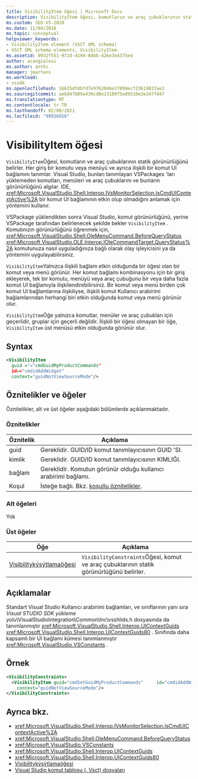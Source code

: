 ```yaml
---
title: VisibilityItem öğesi | Microsoft Docs
description: VisibilityItem öğesi, komutların ve araç çubuklarının statik görünürlüğünü belirler. Girdiler bir komutu veya menüyü ve ilişkili bir komut UI bağlamını belirler.
ms.custom: SEO-VS-2020
ms.date: 11/04/2016
ms.topic: conceptual
helpviewer_keywords:
- VisibilityItem element (VSCT XML schema)
- VSCT XML schema elements, VisibilityItem
ms.assetid: 0932f551-972d-4194-84bb-426e3e4375e4
author: acangialosi
ms.author: anthc
manager: jmartens
ms.workload:
- vssdk
ms.openlocfilehash: 16615dfdbfd7e9762046e37899ecf23619837ae2
ms.sourcegitcommit: ae6d47b09a439cd0e13180f5e89510e3e347fd47
ms.translationtype: MT
ms.contentlocale: tr-TR
ms.lasthandoff: 02/08/2021
ms.locfileid: "99926016"
---
```

# <a name="visibilityitem-element"></a>VisibilityItem öğesi
`VisibilityItem`Öğesi, komutların ve araç çubuklarının statik görünürlüğünü belirler. Her giriş bir komutu veya menüyü ve ayrıca ilişkili bir komut UI bağlamını tanımlar. Visual Studio, bunları tanımlayan VSPackages 'ları yüklemeden komutları, menüleri ve araç çubuklarını ve bunların görünürlüğünü algılar. IDE, <xref:Microsoft.VisualStudio.Shell.Interop.IVsMonitorSelection.IsCmdUIContextActive%2A> bir komut UI bağlamının etkin olup olmadığını anlamak için yöntemini kullanır.

 VSPackage yüklendikten sonra Visual Studio, komut görünürlüğünü, yerine VSPackage tarafından belirlenecek şekilde bekler `VisibilityItem` . Komutınızın görünürlüğünü öğrenmek için, <xref:Microsoft.VisualStudio.Shell.OleMenuCommand.BeforeQueryStatus> <xref:Microsoft.VisualStudio.OLE.Interop.IOleCommandTarget.QueryStatus%2A> komutunuza nasıl uyguladığınıza bağlı olarak olay işleyicisini ya da yöntemini uygulayabilirsiniz.

 `VisibilityItem`Yalnızca ilişkili bağlam etkin olduğunda bir öğesi olan bir komut veya menü görünür. Her komut bağlamı kombinasyonu için bir giriş ekleyerek, tek bir komutu, menüyü veya araç çubuğunu bir veya daha fazla komut UI bağlamıyla ilişkilendirebilirsiniz. Bir komut veya menü birden çok komut UI bağlamlarına ilişkiliyse, ilişkili komut Kullanıcı arabirimi bağlamlarından herhangi biri etkin olduğunda komut veya menü görünür olur.

 `VisibilityItem`Öğe yalnızca komutlar, menüler ve araç çubukları için geçerlidir, gruplar için geçerli değildir. İlişkili bir öğesi olmayan bir öğe, `VisibilityItem` üst menüsü etkin olduğunda görünür olur.

## <a name="syntax"></a>Syntax

```xml
<VisibilityItem
  guid ="="cmdGuidMyProductCommands"
  id=="cmdidAddWidget"
  context="guidNotViewSourceMode"/>
```

## <a name="attributes-and-elements"></a>Öznitelikler ve öğeler
 Öznitelikler, alt ve üst öğeler aşağıdaki bölümlerde açıklanmaktadır.

### <a name="attributes"></a>Öznitelikler

|Öznitelik|Açıklama|
|---------------|-----------------|
|guid|Gereklidir. GUID/ID komut tanımlayıcısının GUID 'SI.|
|kimlik|Gereklidir. GUID/ID komut tanımlayıcısının KIMLIĞI.|
|bağlam|Gereklidir. Komutun görünür olduğu kullanıcı arabirimi bağlamı.|
|Koşul|İsteğe bağlı. Bkz. [koşullu öznitelikler](../extensibility/vsct-xml-schema-conditional-attributes.md).|

### <a name="child-elements"></a>Alt öğeleri
 Yok

### <a name="parent-elements"></a>Üst öğeler

|Öğe|Açıklama|
|-------------|-----------------|
|[Visibilitykýsýtlamaöğesi](../extensibility/visibilityconstraints-element.md)|`VisibilityConstraints`Öğesi, komut ve araç çubuklarının statik görünürlüğünü belirler.|

## <a name="remarks"></a>Açıklamalar
 Standart Visual Studio Kullanıcı arabirimi bağlamları, ve sınıflarının yanı sıra *Visual STUDIO SDK yükleme yolu*\VisualStudioIntegration\Common\Inc\vsshlids.h dosyasında da tanımlanmıştır <xref:Microsoft.VisualStudio.Shell.Interop.UIContextGuids> <xref:Microsoft.VisualStudio.Shell.Interop.UIContextGuids80> . Sınıfında daha kapsamlı bir UI bağlamı kümesi tanımlanmıştır <xref:Microsoft.VisualStudio.VSConstants> .

## <a name="example"></a>Örnek

```xml
<VisibilityConstraints>
  <VisibilityItem guid="cmdSetGuidMyProductCommands"     id="cmdidAddWidget"
    context="guidNotViewSourceMode"/>
</VisibilityConstraints>
```

## <a name="see-also"></a>Ayrıca bkz.
- <xref:Microsoft.VisualStudio.Shell.Interop.IVsMonitorSelection.IsCmdUIContextActive%2A>
- <xref:Microsoft.VisualStudio.Shell.OleMenuCommand.BeforeQueryStatus>
- <xref:Microsoft.VisualStudio.VSConstants>
- <xref:Microsoft.VisualStudio.Shell.Interop.UIContextGuids>
- <xref:Microsoft.VisualStudio.Shell.Interop.UIContextGuids80>
- [Visibilitykýsýtlamaöğesi](../extensibility/visibilityconstraints-element.md)
- [Visual Studio komut tablosu (. Vsct) dosyaları](../extensibility/internals/visual-studio-command-table-dot-vsct-files.md)

